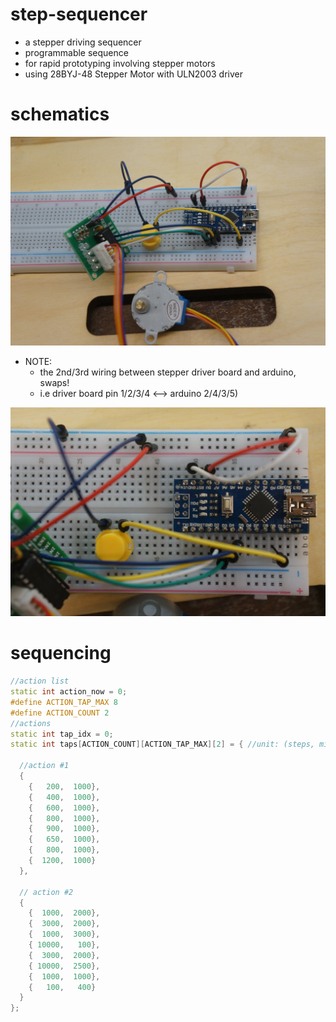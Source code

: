 # step-sequencer

- a stepper driving sequencer
- programmable sequence
- for rapid prototyping involving stepper motors
- using 28BYJ-48 Stepper Motor with ULN2003 driver

# schematics

![](img1.JPG)

- NOTE:
  - the 2nd/3rd wiring between stepper driver board and arduino, swaps!
  - i.e driver board pin 1/2/3/4 <--> arduino 2/4/3/5)

![](img2.JPG)

# sequencing

```cpp
//action list
static int action_now = 0;
#define ACTION_TAP_MAX 8
#define ACTION_COUNT 2
//actions
static int tap_idx = 0;
static int taps[ACTION_COUNT][ACTION_TAP_MAX][2] = { //unit: (steps, millisec)

  //action #1
  {
    {   200,  1000},
    {   400,  1000},
    {   600,  1000},
    {   800,  1000},
    {   900,  1000},
    {   650,  1000},
    {   800,  1000},
    {  1200,  1000}
  },

  // action #2
  {
    {  1000,  2000},
    {  3000,  2000},
    {  1000,  3000},
    { 10000,   100},
    {  3000,  2000},
    { 10000,  2500},
    {  1000,  1000},
    {   100,   400}
  }
};
```

